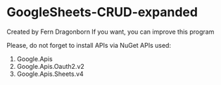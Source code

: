 # GoogleSheets-CRUD-expanded
Created by Fern Dragonborn
If you want, you can improve this program

Please, do not forget to install APIs via NuGet
APIs used:
1. Google.Apis
2. Google.Apis.Oauth2.v2
3. Google.Apis.Sheets.v4
